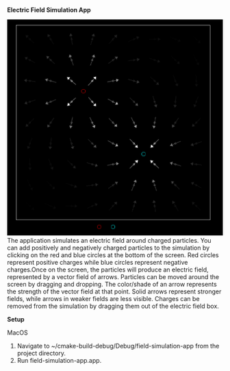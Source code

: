 **Electric Field Simulation App**

![Image of Simulation](simulation.png)
The application simulates an electric field around charged particles. You can add positively and negatively charged
particles to the simulation by clicking on the red and blue circles at the bottom of the screen. Red circles represent
positive charges while blue circles represent negative charges.Once on the screen, the particles will produce an
electric field, represented by a vector field of arrows. Particles can be moved around the screen by dragging and
dropping. The color/shade of an arrow represents the strength of the vector field at that point. Solid arrows represent
stronger fields, while arrows in weaker fields are less visible. Charges can be removed from the simulation by dragging
them out of the electric field box.

**Setup**

MacOS
1. Navigate to ~/cmake-build-debug/Debug/field-simulation-app from the project directory.
2. Run field-simulation-app.app.
